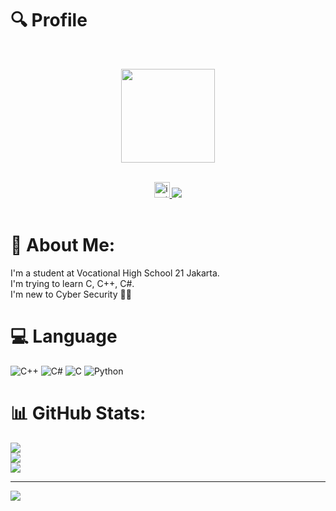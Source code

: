 <a name="readme-top"></a>

# 🔍 Profile


</br><div align="center">
   <img height="150" src = "https://images.weserv.nl/?url=avatars.githubusercontent.com/u/93875972?v=4&h=300&w=300&fit=cover&mask=circle&maxage=7d"/>
</div></br>

<div align="center">
   <a href = "https://instagram.com/hugancrit" target="_blank">
   <img src="https://img.shields.io/static/v1?message=Instagram&logo=instagram&label=&color=E4405F&logoColor=white&labelColor=&style=for-the-badge" height="25" alt="instagram logo"/>
   </a>
   
   <a href="https://steamcommunity.com/id/hugae/" target="_blank">
   <img src="https://img.shields.io/badge/steam-%23000000.svg?style=for-the-badge&logo=steam&logoColor=white"/>
   </a>
</div></br>

##

# 💫 About Me:
I'm a student at Vocational High School 21 Jakarta.<br>I'm trying to learn C, C++, C#.<br>I'm new to Cyber Security 👨‍💻


<!--## 🌐 Socials:
[![Instagram](https://img.shields.io/badge/Instagram-%23E4405F.svg?logo=Instagram&logoColor=white)](https://instagram.com/hugancrit) -->

# 💻 Language
![C++](https://img.shields.io/badge/c++-%2300599C.svg?style=for-the-badge&logo=c%2B%2B&logoColor=white) ![C#](https://img.shields.io/badge/c%23-%23239120.svg?style=for-the-badge&logo=csharp&logoColor=white) ![C](https://img.shields.io/badge/c-%2300599C.svg?style=for-the-badge&logo=c&logoColor=white) ![Python](https://img.shields.io/badge/python-3670A0?style=for-the-badge&logo=python&logoColor=ffdd54) 

<!--# :link: Connection
[![Steam](https://img.shields.io/badge/steam-%23000000.svg?style=for-the-badge&logo=steam&logoColor=white)](https://steamcommunity.com/id/hugae/)
![PlayStation Network](https://img.shields.io/badge/PSN-%230070D1.svg?style=for-the-badge&logo=Playstation&logoColor=white) ![Riot Games](https://img.shields.io/badge/riotgames-D32936.svg?style=for-the-badge&logo=riotgames&logoColor=white) ![Epic Games](https://img.shields.io/badge/epicgames-%23313131.svg?style=for-the-badge&logo=epicgames&logoColor=white)-->
# 📊 GitHub Stats:
![](https://github-readme-stats.vercel.app/api?username=Huga22118&theme=dark&hide_border=false&include_all_commits=false&count_private=false)<br/>
![](https://github-readme-streak-stats.herokuapp.com/?user=Huga22118&theme=dark&hide_border=false)<br/>
![](https://github-readme-stats.vercel.app/api/top-langs/?username=Huga22118&theme=dark&hide_border=false&include_all_commits=false&count_private=false&layout=compact)

---
[![](https://visitcount.itsvg.in/api?id=Huga22118&icon=0&color=0)](https://visitcount.itsvg.in)

<!-- Proudly created with GPRM ( https://gprm.itsvg.in ) -->
